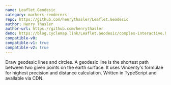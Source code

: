 ```yaml
---
name: Leaflet.Geodesic
category: markers-renderers
repo: https://github.com/henrythasler/Leaflet.Geodesic
author: Henry Thasler
author-url: https://github.com/henrythasler
demo: https://blog.cyclemap.link/Leaflet.Geodesic/complex-interactive.html
compatible-v0:
compatible-v1: true
compatible-v2: true
---
```


Draw geodesic lines and circles. A geodesic line is the shortest path between two given points on the earth surface. It uses Vincenty's formulae for highest precision and distance calculation. Written in TypeScript and available via CDN.

